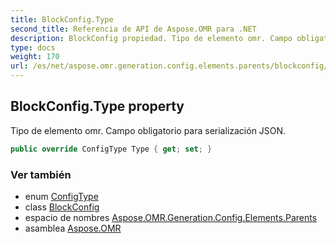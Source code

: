 ```yaml
---
title: BlockConfig.Type
second_title: Referencia de API de Aspose.OMR para .NET
description: BlockConfig propiedad. Tipo de elemento omr. Campo obligatorio para serialización JSON.
type: docs
weight: 170
url: /es/net/aspose.omr.generation.config.elements.parents/blockconfig/type/
---
```

## BlockConfig.Type property

Tipo de elemento omr. Campo obligatorio para serialización JSON.

```csharp
public override ConfigType Type { get; set; }
```

### Ver también

* enum [ConfigType](../../../aspose.omr.generation.config.enums/configtype/)
* class [BlockConfig](../)
* espacio de nombres [Aspose.OMR.Generation.Config.Elements.Parents](../../blockconfig/)
* asamblea [Aspose.OMR](../../../)



